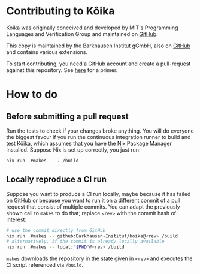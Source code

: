 # Contributing to Kôika

Kôika was originally conceived and developed by MIT's Programming Languages and Verification Group and maintained on [GitHub](https://github.com/mit-plv/koika).

This copy is maintained by the Barkhausen Institut gGmbH, also on [GitHub](https://github.com/Barkhausen-Institut/koika) and contains various extensions.

To start contributing, you need a GitHub account and create a pull-request against this repository.
See [here](https://docs.github.com/en/get-started/quickstart/hello-world) for a primer.

# How to do

## Before submitting a pull request

Run the tests to check if your changes broke anything.
You will do everyone the biggest favour if you run the continuous integration runner to build and test Kôika, which assumes that you have the [Nix](https://nixos.org/download) Package Manager installed. 
Suppose Nix is set up correctly, you just run:

```sh
nix run .#makes -- . /build
```

## Locally reproduce a CI run

Suppose you want to produce a CI run locally, maybe because it has failed on GitHub or because you want to run it on a different commit of a pull request that consist of multiple commits.
You can adapt the previously shown call to `makes` to do that; replace `<rev>` with the commit hash of interest:

```sh
# use the commit directly from GitHub
nix run .#makes -- github:Barkhausen-Institut/koika@<rev> /build
# alternatively, if the commit is already locally available
nix run .#makes -- local:"$PWD"@<rev> /build
```

`makes` downloads the repository in the state given in `<rev>` and executes the CI script referenced via `/build`.
